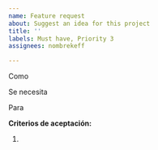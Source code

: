 ```yaml
---
name: Feature request
about: Suggest an idea for this project
title: ''
labels: Must have, Priority 3
assignees: nombrekeff

---
```


<!-- Como usuario del REC -->
Como

<!-- Se necesita crear una nueva pantalla para mostrar una encuesta de satisfacción -->
Se necesita

<!-- Para saber que tan satisfechos están nuestros usuarios y su nivel de compromiso -->
Para 

**Criterios de aceptación:**
<!--1. Mostrar 3 emojis (Triste, Sonrisa, Eufórico) -->
<!-- 2. Mostrar solamente 1 vez a cada usuario -->
1.
